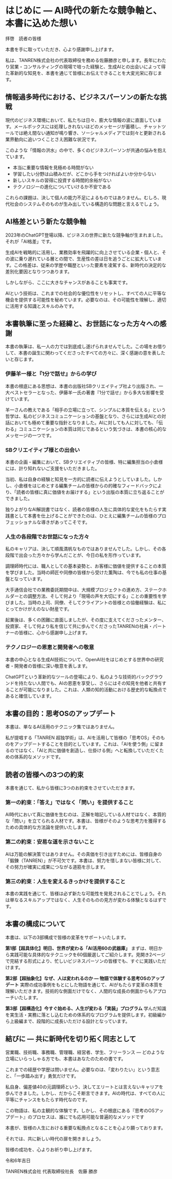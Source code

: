 # はじめに ― AI時代の新たな競争軸と、本書に込めた想い

拝啓　読者の皆様

本書を手に取っていただき、心より感謝申し上げます。

私は、TANREN株式会社の代表取締役を務める佐藤勝彦と申します。長年にわたり営業・コンサルティングの現場で培った経験と、生成AIとの出会いによって得た革新的な知見を、本書を通じて皆様にお伝えできることを大変光栄に存じます。

## 情報過多時代における、ビジネスパーソンの新たな挑戦

現代のビジネス環境において、私たちは日々、膨大な情報の波に直面しています。メールボックスには処理しきれないほどのメッセージが蓄積し、チャットツールでは絶え間ない通知が鳴り響き、ソーシャルメディアでは刻々と更新される業界動向に追いつくことさえ困難な状況です。

このような「情報の洪水」の中で、多くのビジネスパーソンが共通の悩みを抱えています。

- 本当に重要な情報を見極める時間がない
- 学習したい分野は山積みだが、どこから手をつければよいか分からない
- 新しいスキルの習得に投資する時間的余裕がない
- テクノロジーの進化についていけるか不安である

これらの課題は、決して個人の能力不足によるものではありません。むしろ、現代社会のシステムそのものが生み出している構造的な問題と言えるでしょう。

## AI格差という新たな競争軸

2023年のChatGPT登場以降、ビジネスの世界に新たな競争軸が生まれました。それが「AI格差」です。

生成AIを戦略的に活用し、業務効率を飛躍的に向上させている企業・個人と、その波に乗り遅れている層との間で、生産性の差は日を追うごとに拡大しています。この格差は、従来の学歴や職歴といった要素を凌駕する、新時代の決定的な差別化要因となりつつあります。

しかしながら、ここに大きなチャンスがあることも事実です。

AIという技術は、これまでの社会的な優位性をリセットし、すべての人に平等な機会を提供する可能性を秘めています。必要なのは、その可能性を理解し、適切に活用する知識とスキルのみです。

## 本書執筆に至った経緯と、お世話になった方々への感謝

本書の執筆は、私一人の力では到底成し遂げられませんでした。この場をお借りして、本書の誕生に関わってくださったすべての方々に、深く感謝の意を表したいと存じます。

### 伊藤羊一様と『1分で話せ』からの学び

本書の根底にある思想は、本書の出版社SBクリエイティブ社より出版され、一大ベストセラーとなった、伊藤羊一氏の著書『1分で話せ』から多大な影響を受けています。

羊一さんの教えである「相手の立場に立って、シンプルに本質を伝える」という哲学は、私のビジネスコミュニケーションの基盤となり、さらには生成AIとの対話においても極めて重要な指針となりました。AIに対しても人に対しても、「伝わる」コミュニケーションの本質は同じであるという気づきは、本書の核心的なメッセージの一つです。

### SBクリエイティブ様との出会い

本書の企画・編集において、SBクリエイティブの皆様、特に編集担当の小倉様には、計り知れないご支援をいただきました。

当初、私は自身の経験と知見を一方的に読者に伝えようとしていました。しかし、小倉様をはじめとする編集チームの皆様からの的確なフィードバックにより、「読者の皆様に真に価値をお届けする」という出版の本質に立ち返ることができました。

独りよがりなAI解説書ではなく、読者の皆様の人生に具体的な変化をもたらす実践書として本書を仕上げることができたのは、ひとえに編集チームの皆様のプロフェッショナルな導きがあってこそです。

### 人生の各段階でお世話になった方々

私のキャリアは、決して順風満帆なものではありませんでした。しかし、その各段階で出会った方々から学んだことが、今日の私を形作っています。

調理師時代には、職人としての基本姿勢と、お客様に価値を提供することの本質を学びました。当時の師匠や同僚の皆様から受けた薫陶は、今でも私の仕事の基盤となっています。

大手通信会社での業務委託期間中は、大規模プロジェクトの進め方、ステークホルダーとの調整方法、そして何より「現場の声を大切にする」ことの重要性を学びました。当時の上司、同僚、そしてクライアントの皆様との協働経験は、私にとってかけがえのない財産です。

起業後は、多くの困難に直面しましたが、その度に支えてくださったメンター、投資家、そして何より私を信じて共に歩んでくださったTANRENの社員・パートナーの皆様に、心から感謝申し上げます。

### テクノロジーの恩恵と開発者への敬意

本書の中心となる生成AI技術について、OpenAI社をはじめとする世界中の研究者・開発者の皆様に深い敬意を表します。

ChatGPTという革新的なツールの登場により、私のような技術的バックグラウンドを持たない人間でも、AIの恩恵を享受し、さらにはその知見を他者と共有することが可能になりました。これは、人類の知的活動における歴史的な転換点であると確信しています。

## 本書の目的：思考OSのアップデート

本書は、単なるAI活用のテクニック集ではありません。

私が提唱する「TANREN 超独学術」は、AIを活用して皆様の「思考OS」そのものをアップデートすることを目的としています。これは、「AIを使う側」に留まるのではなく、「AIと共に価値を創造し、仕掛ける側」へと転換していただくための体系的なメソッドです。

## 読者の皆様への3つの約束

本書を通じて、私から皆様に3つのお約束をさせていただきます。

### 第一の約束：「答え」ではなく「問い」を提供すること

AI時代において真に価値を生むのは、正解を暗記している人材ではなく、本質的な「問い」を立てられる人材です。本書は、皆様がそのような思考力を獲得するための具体的な方法論を提供いたします。

### 第二の約束：安易な道を示さないこと

AIは万能の解決策ではありません。その真価を引き出すためには、皆様自身の「鍛錬（TANREN）」が不可欠です。本書は、努力を惜しまない皆様に対して、その努力が確実に成果につながる道筋を示します。

### 第三の約束：人生を変えるきっかけを提供すること

本書の実践を通じて、皆様は必ず新たな可能性を発見されることでしょう。それは単なるスキルアップではなく、人生そのものの見方が変わる体験となるはずです。

## 本書の構成について

本書は、以下の3部構成で皆様の変革をサポートいたします。

**第1部【超具体化】明日、世界が変わる「AI活用60の武器庫」**
まずは、明日から実践可能な具体的なテクニックを60個厳選してご紹介します。見開き2ページで完結する形式により、忙しいビジネスパーソンの皆様でも、すぐに実践いただけます。

**第2部【超抽象化】なぜ、人は変われるのか ― 物語で体験する思考OSのアップデート**
実際の成功事例をもとにした物語を通じて、AIがもたらす変革の本質を理解いただきます。技術的な側面だけでなく、人間的な成長の側面からもアプローチいたします。

**第3部【超構造化】今すぐ始める、人生が変わる「実装」プログラム**
学んだ知識を実生活・実務に落とし込むための体系的なプログラムを提供します。初級編から上級編まで、段階的に成長いただける設計となっています。

## 結びに ― 共に新時代を切り拓く同志として

営業職、技術職、事務職、管理職、経営者、学生、フリーランス ― どのような立場にいらっしゃる方でも、本書はあなたのための書です。

これまでの経歴や学歴は問いません。必要なのは、「変わりたい」という意志と、「一歩踏み出す」勇気だけです。

私自身、偏差値40の元調理師という、決してエリートとは言えないキャリアを歩んできました。しかし、だからこそ断言できます。AIの時代は、すべての人に平等にチャンスをもたらす時代なのです。

この物語は、私の主観的な体験です。しかし、その根底にある『思考のOSアップデート』のプロセスは、誰にでも応用可能な普遍的なメソッドです

本書が、皆様の人生における重要な転換点となることを心より願っております。

それでは、共に新しい時代の扉を開きましょう。

皆様の成功を、心よりお祈り申し上げます。

令和6年吉日

TANREN株式会社
代表取締役社長　佐藤 勝彦

